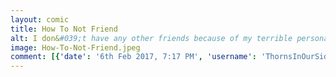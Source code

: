 ```yaml
---
layout: comic
title: How To Not Friend
alt: I don&#039;t have any other friends because of my terrible personality.
image: How-To-Not-Friend.jpeg
comment: [{'date': '6th Feb 2017, 7:17 PM', 'username': 'ThornsInOurSide', 'comment': 'Nobody wants to be seen with somebody with those eyebrows!'}]
---
```

